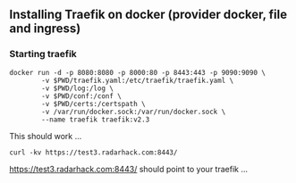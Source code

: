 ## Installing Traefik on docker (provider docker, file and ingress)

### Starting traefik
```
docker run -d -p 8080:8080 -p 8000:80 -p 8443:443 -p 9090:9090 \
        -v $PWD/traefik.yaml:/etc/traefik/traefik.yaml \
        -v $PWD/log:/log \
        -v $PWD/conf:/conf \
        -v $PWD/certs:/certspath \
        -v /var/run/docker.sock:/var/run/docker.sock \
        --name traefik traefik:v2.3 
```

This should work ...
```
curl -kv https://test3.radarhack.com:8443/
```

https://test3.radarhack.com:8443/ should point to your traefik ...

